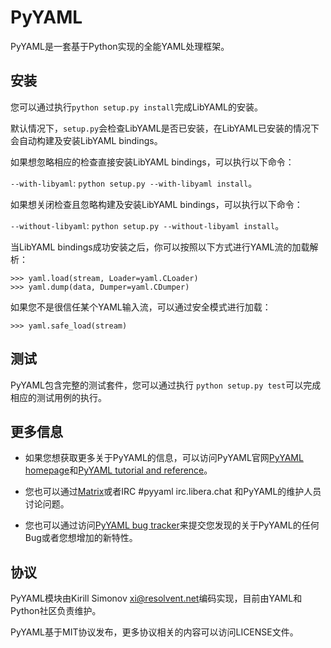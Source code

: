 PyYAML
======

PyYAML是一套基于Python实现的全能YAML处理框架。

## 安装

您可以通过执行`python setup.py install`完成LibYAML的安装。

默认情况下，`setup.py`会检查LibYAML是否已安装，在LibYAML已安装的情况下会自动构建及安装LibYAML bindings。

如果想忽略相应的检查直接安装LibYAML bindings，可以执行以下命令：

`--with-libyaml`: `python setup.py --with-libyaml install`。

如果想关闭检查且忽略构建及安装LibYAML bindings，可以执行以下命令：

`--without-libyaml`: `python setup.py --without-libyaml install`。

当LibYAML bindings成功安装之后，你可以按照以下方式进行YAML流的加载解析：

    >>> yaml.load(stream, Loader=yaml.CLoader)
    >>> yaml.dump(data, Dumper=yaml.CDumper)

如果您不是很信任某个YAML输入流，可以通过安全模式进行加载：

    >>> yaml.safe_load(stream)

## 测试

PyYAML包含完整的测试套件，您可以通过执行 `python setup.py test`可以完成相应的测试用例的执行。

## 更多信息

* 如果您想获取更多关于PyYAML的信息，可以访问PyYAML官网[PyYAML homepage](https://github.com/yaml/pyyaml)和[PyYAML tutorial and reference](http://pyyaml.org/wiki/PyYAMLDocumentation)。
  
* 您也可以通过[Matrix](https://matrix.to/#/#pyyaml:yaml.io)或者IRC #pyyaml irc.libera.chat 和PyYAML的维护人员讨论问题。
  
* 您也可以通过访问[PyYAML bug tracker](https://github.com/yaml/pyyaml/issues)来提交您发现的关于PyYAML的任何Bug或者您想增加的新特性。

## 协议

PyYAML模块由Kirill Simonov <xi@resolvent.net>编码实现，目前由YAML和Python社区负责维护。

PyYAML基于MIT协议发布，更多协议相关的内容可以访问LICENSE文件。
